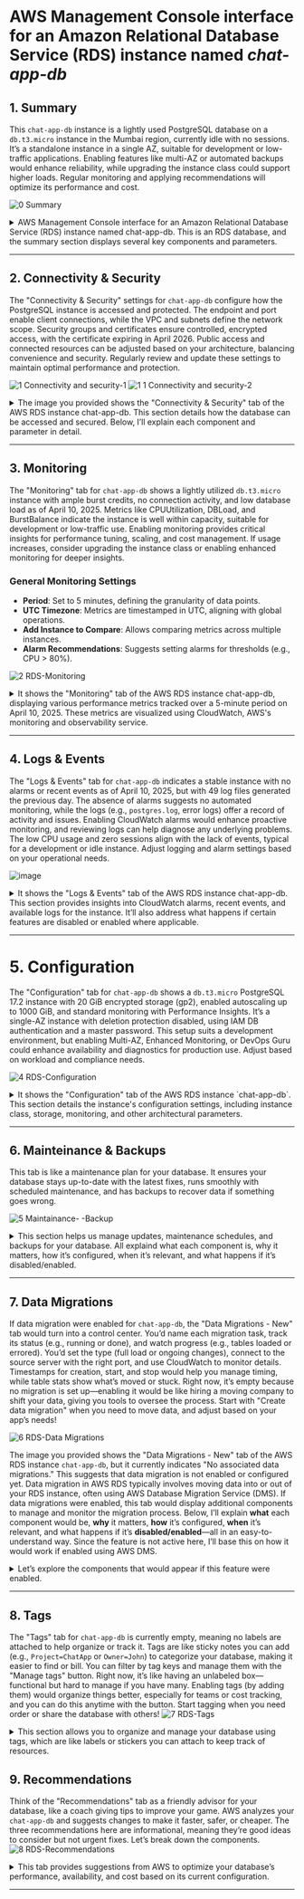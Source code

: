 # AWS Management Console interface for an Amazon Relational Database Service (RDS) instance named _chat-app-db_

## 1. Summary
This `chat-app-db` instance is a lightly used PostgreSQL database on a `db.t3.micro` instance in the Mumbai region, currently idle with no sessions. It’s a standalone instance in a single AZ, suitable for development or low-traffic applications. Enabling features like multi-AZ or automated backups would enhance reliability, while upgrading the instance class could support higher loads. Regular monitoring and applying recommendations will optimize its performance and cost.

![0  Summary](https://github.com/user-attachments/assets/cc3c1581-a4f7-4c67-94b0-94a9acff4073)

<details>
  <summary>AWS Management Console interface for an Amazon Relational Database Service (RDS) instance named chat-app-db. This is an RDS database, and the summary section displays several key components and parameters.</summary>

### 1. **DB Identifier**
- **What**: The `DB identifier` (`chat-app-db`) is a unique name assigned to the RDS instance. It’s used to identify the database within the AWS environment.
- **Why**: This identifier helps distinguish this database from others in your AWS account, especially when managing multiple databases. It’s critical for automation scripts, CLI commands, and API calls.
- **How**: You define the DB identifier when creating the RDS instance. It must be unique within your AWS Region and follow naming conventions (e.g., lowercase letters, numbers, and hyphens).
- **When**: Set during instance creation and can be modified later if needed (via the "Modify" button).
- **Disabled/Enabled**: This is not a toggle; it’s a fixed attribute. If changed, existing connections or applications referencing the old identifier would need updating.

### 2. **Status**
- **What**: The status is shown as `Available`, indicating the database is operational and ready for use.
- **Why**: The status informs you whether the database is running, stopped, or experiencing issues (e.g., `Starting`, `Stopped`, `Failed`). This is crucial for operational monitoring.
- **How**: AWS automatically updates the status based on the instance’s health and lifecycle. You can stop or start the instance manually via the console or API.
- **When**: Check this regularly to ensure the database is accessible. If it’s `Stopped`, no connections are allowed until restarted.
- **Disabled/Enabled**: If stopped (disabled), the database won’t accept connections, reducing costs but potentially causing application downtime. Enabling (starting) it restores connectivity.

### 3. **Role**
- **What**: The role is listed as `Instance`, meaning this is a standalone database instance rather than a read replica or part of a cluster (e.g., Aurora multi-master).
- **Why**: The role defines the instance’s purpose in a database deployment. A standalone instance handles both read and write operations, while replicas offload read traffic.
- **How**: Set during instance creation based on your architecture (e.g., single instance vs. multi-AZ deployment). Can be modified by creating replicas or promoting them.
- **When**: Relevant when scaling read capacity or ensuring high availability. For high-traffic apps, consider adding read replicas.
- **Disabled/Enabled**: Not a toggle. If configured as a replica and disabled, it stops serving read traffic; enabling it resumes replication.

### 4. **Engine**
- **What**: The engine is `PostgreSQL`, specifying the database management system (DBMS) used by this RDS instance.
- **Why**: The engine determines the SQL dialect, features, and compatibility (e.g., PostgreSQL vs. MySQL). It’s chosen based on application requirements.
- **How**: Selected during instance creation. AWS supports multiple versions (e.g., PostgreSQL 15.3), and you can upgrade versions later.
- **When**: Chosen during setup and revisited during maintenance windows for version upgrades to apply security patches or new features.
- **Disabled/Enabled**: Not a toggle. Changing the engine requires migrating data to a new instance, which is a significant operation.

### 5. **Region & AZ**
- **What**: The region is `Asia Pacific (Mumbai)` (ap-south-1), and the availability zone (AZ) is `ap-south-1c`, indicating the physical location of the instance.
- **Why**: Region selection affects latency (closer to users) and compliance (data residency laws). AZ placement ensures fault tolerance if using multi-AZ.
- **How**: Chosen during creation. Multi-AZ can be enabled for automatic failover to a secondary AZ.
- **When**: Set initially; modify if latency or disaster recovery needs change. Multi-AZ is enabled for high availability.
- **Disabled/Enabled**: If multi-AZ is disabled, there’s no automatic failover. Enabling it creates a standby instance in another AZ, improving resilience but increasing costs.

### 6. **CPU**
- **What**: CPU usage is at `4.01%`, indicating low current utilization.
- **Why**: Monitors performance to ensure the instance can handle the workload. High CPU might indicate a need for scaling.
- **How**: Automatically tracked by AWS CloudWatch. You can set alarms for thresholds.
- **When**: Check during peak usage to assess scaling needs (e.g., upgrading to `db.t3.medium`).
- **Disabled/Enabled**: Not a toggle. If monitoring is disabled, you lose visibility into performance metrics.

### 7. **Class**
- **What**: The instance class is `db.t3.micro`, a low-cost, burstable instance type.
- **Why**: Determines compute, memory, and I/O capacity. `t3.micro` is suitable for development or low-traffic apps but may throttle under heavy loads.
- **How**: Selected during creation. Can be modified (e.g., to `db.t3.large`) for better performance.
- **When**: Chosen based on workload. Upgrade during scaling or downgrade to save costs if underutilized.
- **Disabled/Enabled**: Not a toggle. Changing the class requires a maintenance window and may cause brief downtime.

### 8. **Current Activity**
- **What**: Shows `0.00 sessions`, indicating no active connections.
- **Why**: Tracks real-time usage to assess demand and troubleshoot issues (e.g., connection limits).
- **How**: Monitored via AWS metrics. Can be analyzed with Performance Insights.
- **When**: Useful during load testing or troubleshooting connectivity issues.
- **Disabled/Enabled**: If monitoring is disabled, you won’t see session data, potentially missing performance bottlenecks.

### 9. **Recommendations**
- **What**: Indicates `3 recommendations` and `3 informational` items, suggesting optimization opportunities.
- **Why**: AWS provides suggestions (e.g., enabling backups, upgrading instance class) to improve performance, security, or cost.
- **How**: Generated by AWS Trusted Advisor or RDS recommendations engine. Review and apply manually.
- **When**: Check periodically or after setup to optimize the instance.
- **Disabled/Enabled**: Not a toggle. If ignored, you might miss cost-saving or performance-enhancing changes.

### 10. **Tabs (Connectivity & Security, Monitoring, Logs & Events, Configuration, Maintenance & Backups, Data Migrations - New, Tags, Recommendations)**
- **What**: These tabs provide access to various management features.
- **Why**: Each tab addresses a specific aspect of database management (e.g., security settings, backups, logs).
- **How**: Click to navigate. Configurations are set during creation or modified later.
- **When**: Used as needed—e.g., configure security during setup, check logs for errors, schedule backups regularly.
- **Disabled/Enabled**: If a feature (e.g., backups) is disabled, data loss risk increases. Enabling backups ensures point-in-time recovery.

</details>

---

## 2. Connectivity & Security
The "Connectivity & Security" settings for `chat-app-db` configure how the PostgreSQL instance is accessed and protected. The endpoint and port enable client connections, while the VPC and subnets define the network scope. Security groups and certificates ensure controlled, encrypted access, with the certificate expiring in April 2026. Public access and connected resources can be adjusted based on your architecture, balancing convenience and security. Regularly review and update these settings to maintain optimal performance and protection.

![1  Connectivity and security-1](https://github.com/user-attachments/assets/05099a59-87c4-4615-aa3a-c3228a963354)
![1 1 Connectivity and security-2](https://github.com/user-attachments/assets/3bb82538-173c-48ed-8ae1-3d638404c691)


<details>
  <summary>The image you provided shows the "Connectivity & Security" tab of the AWS RDS instance chat-app-db. This section details how the database can be accessed and secured. Below, I’ll explain each component and parameter in detail.</summary>

### 1. **Endpoint and Port**
- **What**: 
  - Endpoint: `chat-app-db.c4z4kcay-ap-south-1.rds.amazonaws.com`
  - Port: `5432`
- **Why**: The endpoint is the DNS name used to connect to the RDS instance, while the port specifies the communication channel (default 5432 for PostgreSQL). This is critical for applications to establish database connections.
- **How**: The endpoint is automatically assigned by AWS during instance creation and is unique to the instance. The port can be customized during setup but is typically left as the default for the chosen engine (e.g., 5432 for PostgreSQL).
- **When**: Used when configuring application connection strings (e.g., JDBC or ODBC). Check if the endpoint changes after a failover or modification.
- **Disabled/Enabled**: Not a toggle. If the endpoint is inaccessible (e.g., due to a stopped instance), connections fail. Enabling multi-AZ can provide a failover endpoint.

### 2. **Networking**
- **What**: 
  - Availability Zone: `ap-south-1c`
  - VPC: `vpc-025d587718ff1c2a`
  - Subnet group: `default-vpc-025d587718ff1c2a`
  - Subnets: `subnet-0b182a075194e2d` (ap-south-1a), `subnet-071b8c422271737` (ap-south-1c)
  - IPv4 type: Not explicitly detailed but implies IPv4 usage.
- **Why**: Networking defines the virtual private cloud (VPC) and subnets where the RDS instance resides, ensuring it’s isolated and accessible only within specified network boundaries. This is key for security and latency management.
- **How**: Configured during instance creation. The VPC and subnet group are selected based on your network architecture. Multi-AZ deployments span multiple subnets for redundancy.
- **When**: Set up initially and modified if you need to move the instance to a different VPC or subnet (e.g., for compliance or connectivity reasons).
- **Disabled/Enabled**: If networking is misconfigured (e.g., no public access or incorrect subnet), the instance becomes unreachable. Enabling public access (if disabled) allows internet connectivity but increases security risks unless properly secured with security groups.

### 3. **Security Groups**
- **What**: 
  - Security groups associated: `default-vpc-025d587718ff1c2a-sg-0d1f0b0e0b0e0b0e` (default)
  - Rules: Allows inbound traffic on port 5432 from specific sources (e.g., `0.0.0.0/0` if public access is enabled, or a specific CIDR range).
- **Why**: Security groups act as a firewall, controlling inbound and outbound traffic to the RDS instance. They ensure only authorized applications or IP ranges can connect, enhancing security.
- **How**: Defined during instance creation or modified later via the EC2 security group settings. Rules specify protocols, ports, and source IPs.
- **When**: Configured at setup and updated when adding new application servers or changing access policies (e.g., restricting to a corporate IP range).
- **Disabled/Enabled**: If no security group is applied or rules are too restrictive, connections fail. Enabling broader access (e.g., `0.0.0.0/0`) allows public access but requires additional safeguards like SSL/TLS.

### 4. **Publicly Accessible**
- **What**: Not explicitly shown as enabled or disabled, but the context suggests it might be configurable.
- **Why**: Determines whether the RDS instance can be accessed over the internet or only within the VPC. Public access is useful for external applications but increases exposure.
- **How**: Toggled during instance creation or modification. Requires a public subnet and proper security group rules.
- **When**: Enabled for external access (e.g., web apps outside AWS) or disabled for internal-only use (e.g., within a private VPC).
- **Disabled/Enabled**: If disabled, the instance is only accessible within the VPC, reducing security risks but limiting external connectivity. Enabling it requires careful security group configuration to avoid unauthorized access.

### 5. **Certificate Authority**
- **What**: 
  - CA: `rds-ca-2019`
  - Certificate authority date: Not specified, but typically valid until a future date (e.g., 2038).
  - DB instance certificate expiration date: `April 9, 2026, 11:00:00 UTC-05:30`
- **Why**: Certificates ensure encrypted connections (SSL/TLS) between clients and the RDS instance, protecting data in transit. The expiration date indicates when the certificate needs renewal.
- **How**: AWS manages the CA and automatically rotates certificates. Clients must use the CA bundle to validate connections.
- **When**: Relevant when setting up SSL/TLS for secure connections or nearing certificate expiry (e.g., plan renewal before April 2026).
- **Disabled/Enabled**: If SSL/TLS is disabled, data is transmitted unencrypted, increasing the risk of interception. Enabling it requires client configuration to trust the CA.

### 6. **Connected Compute Resources**
- **What**: Lists resources (e.g., EC2 instances) automatically connected to the RDS instance. Currently, none are shown.
- **Why**: Identifies compute resources (e.g., EC2 instances, Lambda functions) that interact with the database, aiding in troubleshooting and security auditing.
- **How**: Automatically detected by AWS based on network traffic or manual connections. Filterable by resource type or security group.
- **When**: Useful during deployment to ensure only intended resources connect, or when diagnosing connectivity issues.
- **Disabled/Enabled**: Not a toggle. If no resources are connected, it might indicate a configuration issue (e.g., security group mismatch). Enabling connections requires proper networking setup.

### 7. **Set EC2 Connection** and **Set Lambda Connection**
- **What**: Buttons to establish connections to EC2 instances or Lambda functions.
- **Why**: Simplifies linking the RDS instance to compute resources for seamless integration.
- **How**: Click to configure; requires selecting the resource and ensuring compatible networking (e.g., same VPC).
- **When**: Used during application deployment or when adding new compute resources.
- **Disabled/Enabled**: If not set, resources can’t connect unless manually configured elsewhere. Enabling creates automated connection rules.

### 8. **Proxies**
- **What**: 
  - Status: "No proxies"
  - Proxy identifier, Engine family, etc.: Not applicable (no proxies configured).
- **Why**: RDS Proxies manage database connections, improving application scalability and failover by pooling connections. They are useful for applications with many short-lived connections or during planned maintenance.
- **How**: Proxies are created via the "Create proxy" button, requiring a proxy name, engine compatibility (e.g., PostgreSQL), and VPC/subnet configuration. You link it to the RDS instance and associate IAM roles or secrets.
- **When**: Set up when deploying applications with high connection churn or needing seamless failover. Relevant during scaling or high-availability planning.
- **Disabled/Enabled**: If no proxy is enabled, applications connect directly to the RDS instance, which may lead to connection limits or downtime during maintenance. Enabling a proxy adds a layer of connection management but requires additional configuration.

### 9. **Security Group Rules**
- **What**: 
  - Security group: `default-vpc-025d587718ff1c2a-sg-0d1f0b0e0b0e0b0e`
  - Rules (4 entries):
    - Type: `EC2/Security Group - Inbound`, Rule: `sg-0d1f0b0e0b0e0b0e` (self-referential)
    - Type: `EC2/Security Group - Inbound`, Rule: `sg-01062d294e0b0baa`
    - Type: `CIDR/IP - Outbound`, Rule: `0.0.0.0/0`
- **Why**: Security group rules control inbound and outbound traffic to the RDS instance, acting as a firewall. Inbound rules allow connections (e.g., from EC2 instances), while outbound rules permit the instance to communicate externally.
- **How**: Configured during instance creation or modified via the EC2 security group settings. Rules specify protocol (e.g., TCP), port (e.g., 5432), and source (e.g., security group IDs or CIDR blocks).
- **When**: Set up initially and updated when adding new application servers or changing access policies (e.g., restricting to specific EC2 instances).
- **Disabled/Enabled**: If inbound rules are too restrictive (e.g., no allowed sources), connections fail. Enabling broader rules (e.g., `0.0.0.0/0` for public access) increases exposure unless mitigated by SSL/TLS. Outbound `0.0.0.0/0` allows all external communication, which is typical but should be monitored.

### 10. **Replication**
- **What**: 
  - DB identifier: `chat-app-db`
  - Role: `Instance`
  - Region & AZ: `ap-south-1c`
  - Replication source: (None)
  - Replication state: (None)
  - Lag: (None)
- **Why**: Replication settings determine if the instance is a primary database or a read replica, supporting high availability and read scalability. No replication indicates this is a standalone instance.
- **How**: Configured during creation by enabling read replicas or multi-AZ deployment. A replication source is specified if creating a replica from another instance.
- **When**: Relevant when planning for disaster recovery or offloading read traffic. Set up during initial deployment or when scaling.
- **Disabled/Enabled**: If replication is disabled (no replicas), there’s no failover or read scaling. Enabling a read replica creates a copy in another AZ, improving resilience but increasing costs. Lag monitoring becomes relevant only with replication enabled.

### 11. **Manage IAM Roles**
- **What**: 
  - Current IAM roles for this instance: (None)
  - Options to add IAM roles and features (e.g., "Choose an IAM role to add" and "Choose a feature to add").
- **Why**: IAM roles grant the RDS instance permissions to access AWS services (e.g., S3 for backups, Secrets Manager for credentials). This enhances security by avoiding hardcoded credentials.
- **How**: Roles are attached via the "Add role" button, selecting an existing IAM role with appropriate policies (e.g., `AmazonRDSFullAccess`). Features like automated backups or proxy integration may require specific roles.
- **When**: Configured when enabling features like cross-region snapshots or integrating with other AWS services. Updated as security or feature needs evolve.
- **Disabled/Enabled**: If no IAM roles are enabled, the instance can’t access external AWS services, limiting functionality (e.g., no automated backups to S3). Enabling roles requires careful policy management to avoid over-privileging.
  
</details>

---

## 3. Monitoring
The "Monitoring" tab for `chat-app-db` shows a lightly utilized `db.t3.micro` instance with ample burst credits, no connection activity, and low database load as of April 10, 2025. Metrics like CPUUtilization, DBLoad, and BurstBalance indicate the instance is well within capacity, suitable for development or low-traffic use. Enabling monitoring provides critical insights for performance tuning, scaling, and cost management. If usage increases, consider upgrading the instance class or enabling enhanced monitoring for deeper insights.

### General Monitoring Settings
- **Period**: Set to 5 minutes, defining the granularity of data points.
- **UTC Timezone**: Metrics are timestamped in UTC, aligning with global operations.
- **Add Instance to Compare**: Allows comparing metrics across multiple instances.
- **Alarm Recommendations**: Suggests setting alarms for thresholds (e.g., CPU > 80%).

![2  RDS-Monitoring](https://github.com/user-attachments/assets/74a755d2-62c0-49ac-bbd2-e9d49daf0e59)

<details>
  <summary>It shows the "Monitoring" tab of the AWS RDS instance chat-app-db, displaying various performance metrics tracked over a 5-minute period on April 10, 2025. These metrics are visualized using CloudWatch, AWS's monitoring and observability service.</summary>

### 1. **BurstBalance**
- **What**: Represents the percentage of CPU burst credits available for the `db.t3.micro` instance (a burstable performance instance). The graph shows it near 100% over the 5-minute period.
- **Why**: Burstable instances like `t3` accumulate credits when idle and use them during bursts of activity. A low BurstBalance indicates the instance may throttle if credits are depleted.
- **How**: Automatically tracked by CloudWatch. No manual configuration is needed, but the instance class (e.g., `t3.micro`) determines credit accrual.
- **When**: Monitor during periods of high activity to ensure sufficient credits. Consider upgrading to a non-burstable instance (e.g., `m5`) if BurstBalance frequently drops.
- **Disabled/Enabled**: If monitoring is disabled, you won’t see BurstBalance, risking unexpected throttling. Enabling it provides visibility into burst capacity.

### 2. **CheckpointLag**
- **What**: Measures the time lag (in seconds) between the last database checkpoint and the current time. The graph shows it at 0 seconds.
- **Why**: Checkpoints ensure data durability by writing changes to disk. A high lag indicates potential performance issues or data loss risk if the instance fails.
- **How**: Managed by the PostgreSQL engine. No user configuration is required, but you can adjust checkpoint settings via parameter groups.
- **When**: Check during heavy write operations or after configuration changes to ensure timely checkpoints.
- **Disabled/Enabled**: If monitoring is off, you won’t detect lag issues. Enabling it helps identify when to tune checkpoint frequency.

### 3. **CPUCreditBalance**
- **What**: Shows the number of CPU credits available for burstable performance. The graph remains steady around 200 credits.
- **Why**: Credits determine how long the instance can handle CPU-intensive tasks. A declining balance signals potential throttling.
- **How**: Automatically managed by AWS based on instance usage. Visible via CloudWatch metrics.
- **When**: Relevant during load testing or when scaling workloads. A low balance may require instance class upgrades.
- **Disabled/Enabled**: Without monitoring, you can’t track credit depletion. Enabling it aids in capacity planning.

### 4. **CPUSurplusCreditBalance**
- **What**: Indicates surplus CPU credits beyond the baseline performance. The graph shows it at 0.
- **Why**: Surplus credits allow sustained performance above the baseline. A value of 0 suggests the instance is operating within its baseline.
- **How**: Automatically calculated by AWS for burstable instances. No direct configuration.
- **When**: Monitor if you suspect the instance is under heavy, sustained load beyond its baseline.
- **Disabled/Enabled**: Monitoring off means missing surplus credit insights. Enabling it helps optimize instance sizing.

### 5. **CPUSurplusCreditsCharged**
- **What**: Tracks the number of surplus CPU credits used when exceeding the baseline. The graph shows minimal usage (around 0.6).
- **Why**: Indicates usage of paid surplus credits, which incur additional costs on burstable instances.
- **How**: Automatically logged by AWS. Visible in CloudWatch.
- **When**: Check during unexpected cost spikes or sustained high CPU usage.
- **Disabled/Enabled**: Without monitoring, you might incur hidden costs. Enabling it ensures cost transparency.

### 6. **CPUUtilization**
- **What**: Measures the percentage of CPU in use, ranging from 3% to 4% over the period.
- **Why**: Indicates the instance’s workload. High utilization may signal a need for scaling or optimization.
- **How**: Tracked by CloudWatch. Can be influenced by instance class and workload.
- **When**: Monitor during peak usage to assess performance bottlenecks.
- **Disabled/Enabled**: If disabled, you miss utilization trends. Enabling it supports proactive scaling.

### 7. **DatabaseConnections**
- **What**: Shows the number of active database connections, consistently at 0.
- **Why**: Indicates client activity. Zero connections suggest no current usage, which is expected for a development or idle instance.
- **How**: Automatically monitored by RDS. Can be influenced by connection pooling or application behavior.
- **When**: Check during application testing or troubleshooting connectivity issues.
- **Disabled/Enabled**: Without monitoring, you can’t detect connection spikes. Enabling it helps manage connection limits.

### 8. **DBLoad**
- **What**: Represents the database load, with peaks up to 0.3.
- **Why**: Measures the average number of active sessions per CPU. Higher values indicate increased load, potentially affecting performance.
- **How**: Calculated by RDS based on session activity. Visible in CloudWatch.
- **When**: Monitor during high-traffic periods to ensure the instance handles load efficiently.
- **Disabled/Enabled**: Off means missing load spikes. Enabling it aids in performance tuning.

### 9. **DBLoadCPU**
- **What**: Shows the CPU load attributed to database operations, with minor fluctuations.
- **Why**: Helps isolate CPU usage caused by database queries, aiding in query optimization.
- **How**: Automatically tracked by RDS. Influenced by query complexity and indexing.
- **When**: Relevant when diagnosing slow queries or high CPU usage.
- **Disabled/Enabled**: Without monitoring, query performance issues go unnoticed. Enabling it supports optimization.

### 10. **DBLoadNonCPU**
- **What**: Measures non-CPU-related database load (e.g., I/O or memory), remaining low.
- **Why**: Identifies bottlenecks outside CPU, such as disk I/O, which may require storage adjustments.
- **How**: Monitored by RDS. Affected by storage type (e.g., General Purpose SSD).
- **When**: Check during I/O-intensive operations (e.g., large data imports).
- **Disabled/Enabled**: Off means missing non-CPU bottlenecks. Enabling it ensures holistic performance tracking.

### 11. **DBLoadRelativeToNumCPUs**
- **What**: Normalizes DBLoad by the number of virtual CPUs (vCPUs), with peaks around 0.3.
- **Why**: Provides a per-CPU load metric, useful for comparing across instance types.
- **How**: Calculated by RDS based on vCPUs and session data.
- **When**: Relevant when planning instance upgrades or multi-CPU scaling.
- **Disabled/Enabled**: Without monitoring, scaling decisions lack data. Enabling it supports informed upgrades.

</details>

---

## 4. Logs & Events
The "Logs & Events" tab for `chat-app-db` indicates a stable instance with no alarms or recent events as of April 10, 2025, but with 49 log files generated the previous day. The absence of alarms suggests no automated monitoring, while the logs (e.g., `postgres.log`, error logs) offer a record of activity and issues. Enabling CloudWatch alarms would enhance proactive monitoring, and reviewing logs can help diagnose any underlying problems. The low CPU usage and zero sessions align with the lack of events, typical for a development or idle instance. Adjust logging and alarm settings based on your operational needs.

![image](https://github.com/user-attachments/assets/e8e22556-fe6d-4240-85a4-489ab32de964)

<details>
  <summary>It shows the "Logs & Events" tab of the AWS RDS instance chat-app-db. This section provides insights into CloudWatch alarms, recent events, and available logs for the instance. It’ll also address what happens if certain features are disabled or enabled where applicable.</summary>
  
### 1. **CloudWatch Alarms (0)**
- **What**: Indicates that no CloudWatch alarms are currently configured for `chat-app-db`.
- **Why**: Alarms notify you when metrics (e.g., CPUUtilization > 80%) exceed thresholds, enabling proactive issue resolution. No alarms suggest no automated monitoring alerts are set.
- **How**: Alarms are created using the "Create alarm" button, where you define a metric (e.g., CPUUtilization), threshold, and notification (e.g., SNS topic). Filters can be applied by alarm name or state.
- **When**: Set up during initial configuration or when performance issues arise (e.g., after noticing high CPU usage in the Monitoring tab).
- **Disabled/Enabled**: If alarms are not enabled, you rely on manual checks, risking missed issues. Enabling alarms provides real-time alerts but requires defining appropriate thresholds to avoid noise.

### 2. **Recent Events (0)**
- **What**: Shows no recent events recorded for the instance over the last day.
- **Why**: Events log significant actions or issues (e.g., instance start/stop, failures, maintenance). No events indicate a stable, unchanged instance.
- **How**: Events are automatically logged by AWS and filtered by time (e.g., last day) and type (e.g., system notes). No manual configuration is needed.
- **When**: Check during troubleshooting (e.g., after a perceived outage) or after scheduled maintenance to verify operations.
- **Disabled/Enabled**: Event logging is always enabled by AWS, but if not reviewed, you might miss critical updates. Disabling visibility (not an option) would hinder awareness of instance changes.

### 3. **Logs (49)**
- **What**: Lists available log files for the instance, with 49 logs shown. Examples include:
  - `postgres.log` (last written April 9, 2025, 11:20 UTC-05:30, 418 B)
  - `error/postgreslog_2025-04-09-05` (last written April 9, 2025, 11:27 UTC-05:30, 923 B)
  - `error/postgreslog_2025-04-09-06` (last written April 9, 2025, 12:25 UTC-05:30, 4.3 KB)
  - `error/postgreslog_2025-04-09-07` (last written April 9, 2025, 12:25 UTC-05:30, 4.1 KB)
- **Why**: Logs provide detailed records of database activity, errors, and performance issues, essential for debugging and auditing.
- **How**: Logs are automatically generated by the PostgreSQL engine and stored in CloudWatch Logs. You can enable specific log types (e.g., error, slow query) via parameter groups. Logs are filtered by DB instance and viewed, watched, or downloaded.
- **When**: Review logs during performance issues, security audits, or after enabling new logging (e.g., slow queries for optimization).
- **Disabled/Enabled**: If logging is disabled (e.g., no error logging in parameter groups), you lose visibility into issues. Enabling logs (e.g., `log_min_messages` set to `error`) increases storage costs but provides valuable insights.

### Summary Context from Summary Section
- **DB Identifier**: `chat-app-db` – Unique identifier for the instance.
- **Status**: `Available` – Instance is operational.
- **Class**: `db.t3.micro` – Burstable instance type.
- **Current Activity**: `0.00 sessions` – No active connections.
- **Role**: `Instance` – Standalone instance.
- **Engine**: `PostgreSQL` – Database engine.
- **Region & AZ**: `ap-south-1c` – Located in Asia Pacific (Mumbai).
- **CPU**: `4.01%` – Low utilization.
- **Recommendations**: `3 informational` – Optimization suggestions available.

</details>

---

# 5. Configuration
The "Configuration" tab for `chat-app-db` shows a `db.t3.micro` PostgreSQL 17.2 instance with 20 GiB encrypted storage (gp2), enabled autoscaling up to 1000 GiB, and standard monitoring with Performance Insights. It’s a single-AZ instance with deletion protection disabled, using IAM DB authentication and a master password. This setup suits a development environment, but enabling Multi-AZ, Enhanced Monitoring, or DevOps Guru could enhance availability and diagnostics for production use. Adjust based on workload and compliance needs.

![4  RDS-Configuration](https://github.com/user-attachments/assets/f1478b43-4adc-43fc-852f-46f199e9b314)

<details>
  <summary>It shows the "Configuration" tab of the AWS RDS instance `chat-app-db`. This section details the instance's configuration settings, including instance class, storage, monitoring, and other architectural parameters.</summary>

### 1. **Instance Configuration**
- **DB Instance ID**: `chat-app-db`
 - **What is DB Instance ID (`chat-app-db`)?**
  - This is the unique name you give your database in AWS. It’s like a label so you can find and manage it easily among other databases.
  - **Why does it matter?**
  - Having a unique name helps you (and AWS tools) know exactly which database you’re working with, especially if you have many. It’s useful for connecting apps or running commands.
  - **How**: Set during instance creation.
  - **When**: Relevant during setup and when modifying the instance.
  - **Disabled/Enabled**: Not a toggle; it’s a fixed identifier.

- **Engine Version**: `17.2`
 - **What is Engine Version (17.2)?**
  - This is the specific version of PostgreSQL (a type of database software) your instance uses, in this case, version 17.2.
 - **Why does it matter?**
  - The version determines what features you get (like new tools or better speed) and how secure it is (older versions might have fixed bugs in newer ones). It’s like choosing the latest update for your phone app to avoid old problems.
  - **How**: Selected during creation; can be upgraded via the console or API during maintenance windows.
  - **When**: Check during setup or when applying security updates.
  - **Disabled/Enabled**: Not a toggle. Upgrading enables new features but may require application compatibility testing.

- **RDS Extended Support**: Disabled
 - **What is RDS Extended Support (Disabled)?**
  - This is an optional service from AWS to keep supporting an older database version even after it’s officially outdated.
 - **Why does it matter?**
  - If you’re using an old version and don’t want to upgrade right away (maybe your app isn’t ready), this keeps it secure with patches. Without it, you’d have to upgrade or risk security issues. It’s disabled here, so you’re likely on a supported version already.
  - **How**: Enabled via the AWS Management Console or API, incurring additional costs.
  - **When**: Relevant when using an engine version nearing end-of-life (e.g., PostgreSQL 9.6).
  - **Disabled/Enabled**: If disabled, you must upgrade to a supported version to avoid losing support. Enabling it extends support but adds costs.

- **DB Name**: `chat-app_production`
 - **What is DB Name (`chat-app_production`)?**
  - This is the default database created when you set up the instance, like the first folder where your data lives.
 - **Why does it matter?**
  - It’s the starting point for storing your data. You can create more databases later, but this is the one your app connects to first. It’s like naming your main file cabinet.
  - **How**: Specified during instance creation.
  - **When**: Set up initially; additional databases can be created post-launch.
  - **Disabled/Enabled**: Not a toggle; changing it requires manual database creation.

- **License Model**: `postgresql-license`
 - **What is License Model (`postgresql-license`)?**
  - This is the legal agreement for using PostgreSQL, which is open-source and free to use.
 - **Why does it matter?**
  - It ensures you’re following the rules for using the software. Since PostgreSQL is open-source, there’s no extra cost, but you need to stick to its terms.
  - **How**: Automatically applied based on the engine choice.
  - **When**: Relevant during setup and audits.
  - **Disabled/Enabled**: Not a toggle; it’s inherent to the engine.

- **Option Groups**: `default:postgres17-2023-06` (in sync)
 - **What are Option Groups (`default:postgres17-2023-06`, in sync)?**
  - These are like add-ons or extra features (e.g., encryption or special tools) you can turn on for your database.
 - **Why does it matter?**
  - They let you customize how the database works, like adding a security lock or a performance boost. The default group here means no extra features are added yet.
  - **How**: Selected or created during setup; modified via the console.
  - **When**: Configured initially or when adding new features.
  - **Disabled/Enabled**: If no custom options are enabled, only default features are available. Enabling custom options requires compatibility checks.

- **Parameter Groups**: `default.postgres17` (in sync)
 - **What are Parameter Groups (`default.postgres17`, in sync)?**
  - These are settings that control how the database runs, like how much memory it uses or how it handles connections.
 - **Why does it matter?**
  - They fine-tune performance. For example, you can adjust them if your database is slow or handling too many users. The default here means it’s using standard settings.
  - **How**: Assigned during creation; modified via the console or API.
  - **When**: Adjusted during performance tuning or scaling.
  - **Disabled/Enabled**: If not customized, defaults apply. Enabling custom parameters requires testing to avoid instability.

- **Deletion Protection**: Disabled
 - **What is Deletion Protection (Disabled)?**
  - This is a safety switch that stops you from accidentally deleting the database.
 - **Why does it matter?**
  - It prevents mistakes, like deleting your database by clicking the wrong button. It’s off here, so be careful not to delete it by accident!
  - **How**: Toggled during creation or modification.
  - **When**: Enabled for production instances; disabled for development.
  - **Disabled/Enabled**: If disabled, the instance can be deleted unintentionally. Enabling it adds a safety layer.

### 2. **Instance Class**
- **Instance Class**: `db.t3.micro`
 - **What is Instance Class (`db.t3.micro`)?**
  - This is the type of computer power your database gets. `db.t3.micro` is a small, budget-friendly option with 1 virtual CPU (vCPU) and 1 GB of RAM.
 - **Why does it matter?**
  - It decides how fast your database can handle tasks. A `t3.micro` is great for small projects or testing because it’s cheap, but it might struggle with big workloads. It also uses a “burstable” model, meaning it saves up power for short bursts when needed.
  - **How**: Selected during creation; modifiable via the console.
  - **When**: Chosen based on workload; upgraded during scaling.
  - **Disabled/Enabled**: Not a toggle. Changing the class requires a maintenance window.
- **What is vCPU (2)?**
  - This is the number of virtual processors (2 in this case, though `t3.micro` typically has 2 vCPUs with limited baseline performance).
- **Why does it matter?**
  - More vCPUs can handle more tasks at once, but `t3.micro` limits how much power you get unless you use burst credits. It’s like having extra hands to help, but only for short bursts.

- **What is RAM (1 GB)?**
  - This is the memory available to store data temporarily while the database works.
- **Why does it matter?**
  - More RAM means the database can handle more data quickly. With 1 GB, it’s fine for light use but may slow down with heavy queries.

- **Availability**: 
 - **What is Availability?**
  - **Master Username (`mysuser`)**: The main user account to log into the database.
  - **Master Password**: The secret code for that user (hidden for security).
  - **IAM DB Authentication (Not enabled)**: An option to use AWS Identity and Access Management (IAM) for logins instead of passwords.
  - **Multi-AZ (No)**: Stands for Multi-Availability Zone, meaning no backup copy in another zone.
  - **Secondary Zone (-)**: No secondary location since Multi-AZ is off.
 - **Why does it matter?**
  - The username and password let you access the database securely. IAM auth adds extra security by using AWS roles. Multi-AZ creates a standby copy in another zone for failover if something fails (like a power outage), but it’s off here, so there’s no backup copy yet.
  - **How**: Configured during creation; Multi-AZ and IAM auth are toggleable.
  - **When**: Set up initially; Multi-AZ enabled for high availability.
  - **Disabled/Enabled**: If Multi-AZ is disabled, no failover exists. Enabling it adds a standby instance. If IAM auth is disabled, traditional credentials are used; enabling it requires IAM role setup.

### 3. **Storage**
This section is about where and how your data is stored, like deciding the size and type of a hard drive for your computer.
- **Encryption**: Enabled
  - **AWS KMS Key**: `aws/rds`
 - **What is Encryption (Enabled, AWS KMS Key: `aws/rds`)?**
  - This means your data is locked with a key when stored, using AWS Key Management Service (KMS).
 - **Why does it matter?**
  - Encryption keeps your data safe from hackers if someone gets physical access to the storage. The `aws/rds` key is a default one provided by AWS, making it easy to set up.
  - **How**: Enabled during creation; key can be customized.
  - **When**: Configured initially; reviewed for compliance.
  - **Disabled/Enabled**: If disabled, data is unencrypted, increasing risk. Enabling it adds security but requires key management.

- **Storage Type**: General Purpose SSD (gp2)
 - **What is Storage Type (General Purpose SSD (gp2))?**
  - This is the type of storage, like a solid-state drive (SSD) designed for general use.
 - **Why does it matter?**
  - gp2 offers a good balance of speed and cost. It’s fast enough for most apps but can be upgraded to gp3 for more performance if needed.
  - **How**: Selected during creation.
  - **When**: Chosen based on workload; upgraded to gp3 for higher performance.
  - **Disabled/Enabled**: Not a toggle. Changing requires migration.

- **Storage**: 20 GiB
 - **Provisioned IOPS**: -
  - **What is Provisioned IOPS (-)?**
  - This is the number of input/output operations per second (IOPS) you can request, but it’s not set here.
  - **Why does it matter?**
  - IOPS controls how fast data can be read or written. It’s blank because gp2 autoscales IOPS based on storage size, so you don’t need to set it manually.
 - **What is Storage (20 GiB)?**
  - This is the amount of space allocated for your data, logs, and backups—20 gigabytes.
 - **Why does it matter?**
  - You need enough space for your data to grow. If it runs out, your database could stop working, so 20 GiB is a starting point for small use.
  - **How**: Set during creation; modifiable.
  - **When**: Increased during data growth.
  - **Disabled/Enabled**: Not a toggle. Insufficient storage causes errors.

- **Storage Throughput**: -
  - **Storage Autoscaling**: Enabled
- **What is Storage Autoscaling (Enabled, Maximum Storage Threshold: 1000 GiB)?**
  - This lets the storage grow automatically up to 1000 GiB if you run out of space.
- **Why does it matter?**
  - It prevents your database from crashing when it gets full. With a max of 1000 GiB, you’re protected for growth, but it could increase costs.
  - **Maximum Storage Threshold**: 1000 GiB
- **What is Maximum Storage Threshold (1000 GiB)?**
  - The upper limit for autoscaling storage.
- **Why does it matter?**
  - It caps costs and ensures you don’t accidentally scale too much. You can adjust it if needed.
- **What is Storage Throughput (-)?**
  - This measures how much data can be moved per second, but it’s not specified here.
- **Why does it matter?**
  - It affects how quickly data is processed. It’s not set because gp2 manages this automatically.
  - **How**: Enabled during creation or modification.
  - **When**: Configured for growing databases.
  - **Disabled/Enabled**: If disabled, manual intervention is required. Enabling it ensures scalability but may increase costs.

- **Storage File System Configuration**: Current
- **What is Storage File System Configuration (Current)?**
  - This is the behind-the-scenes setup of how the storage is organized.
- **Why does it matter?**
  - It ensures the storage works with your database. AWS handles this, so you don’t need to worry unless changing storage types.
  - **How**: Managed by AWS; no user configuration.
  - **When**: Relevant during storage type changes.
  - **Disabled/Enabled**: Not a toggle.

### 4. **Monitoring**
  - **What**: Defines monitoring tools and data retention.
  - **Why**: Provides performance visibility; Enhanced Monitoring and DevOps Guru offer deeper insights.
  - **How**: Configured during creation or modification.
  - **When**: Set up initially; adjusted for advanced needs.
  - **Disabled/Enabled**: If Enhanced Monitoring or DevOps Guru are disabled, you miss detailed metrics. Enabling them adds cost and insight.

- **Monitoring Type**: Standard
  - **What is Monitoring Type (Standard)?**
  - This is the basic level of monitoring using CloudWatch to track performance metrics.
  - **Why does it matter?**
  - It lets you see if your database is slow or having issues, like a health check for your car. Standard is good for basic needs.

- **Database Insights - Standard**: Enabled
  - **What is Database Insights - Standard (Enabled)?**
  - This provides detailed performance data through CloudWatch.
  - **Why does it matter?**
  - It helps you spot problems like slow queries, making it easier to fix them.

- **Performance Insights**: Enabled
  - **What is Performance Insights (Enabled)?**
  - A tool that gives a deeper look at database performance, like which queries are slow.
  - **Why does it matter?**
  - It’s like a detective for your database, helping you optimize it for better speed.

- **Retention Period**: 7 days
  - **What is Retention Period (7 days)?**
  - How long monitoring data is kept—7 days here.
  - **Why does it matter?**
  - It lets you look back at performance history. Seven days is enough for short-term troubleshooting but might be short for long-term trends.

- **AWS KMS Key**: `aws/rds`
  - **What is AWS KMS Key (`aws/rds`)?**
  - The key used to encrypt monitoring data.
  - **Why does it matter?**
  - Keeps your performance data secure, just like encrypting your files.

- **Enhanced Monitoring**: Disabled
  - **What is Enhanced Monitoring (Disabled)?**
  - A more detailed monitoring option that tracks OS-level metrics (e.g., disk I/O).
  - **Why does it matter?**
  - It gives a deeper look at the database’s health, useful for complex issues. It’s off here to save costs.

- **DevOps Guru**: Disabled
  - **What is DevOps Guru (Disabled)?**
  - An AI-powered tool to detect and suggest fixes for performance issues.
  - **Why does it matter?**
  - It acts like a smart assistant, finding problems you might miss. It’s disabled to avoid extra cost.
 
</details>  

---

## 6. Mainteinance & Backups
This tab is like a maintenance plan for your database. It ensures your database stays up-to-date with the latest fixes, runs smoothly with scheduled maintenance, and has backups to recover data if something goes wrong.

![5  Maintainance- -Backup](https://github.com/user-attachments/assets/6c9766b3-f9a2-484a-842d-7eee64a926a7)

<details>
  <summary>This section helps us manage updates, maintenance schedules, and backups for your database. All explaind what each component is, why it matters, how it’s configured, when it’s relevant, and what happens if it’s disabled/enabled.</summary>

### **Maintenance & Backups Components Overview**

---

### **1. Auto Minor Version Upgrade (Enabled)**
- **What is it?**
  - This automatically updates your database to the latest minor version (e.g., from 17.2 to 17.3) when AWS releases it. Minor versions include bug fixes and small improvements, not big changes.
- **Why does it matter?**
  - It keeps your database secure and running well by applying patches without you doing much. Think of it like getting automatic software updates on your phone to fix bugs and security holes.
- **How is it configured?**
  - You enable it when creating the instance or modify it later in the "Maintenance & Backups" tab. AWS handles the update during the maintenance window.
- **When is it relevant?**
  - Check it when setting up the database or if you hear about new security patches. It’s useful anytime AWS releases a minor update (usually a few times a year).
- **Disabled/Enabled:**
  - **Disabled**: You won’t get automatic updates, so you’d need to manually apply them, risking security issues if you forget.
  - **Enabled**: Updates happen automatically during the maintenance window (e.g., April 14, 2025, 14:10-14:40 UTC-5:50), minimizing downtime but requiring you to ensure compatibility.

---

### **2. Maintenance Window (April 14, 2025, 14:10-14:40 UTC-5:50)**
- **What is it?**
  - This is a scheduled time slot when AWS can perform maintenance tasks, like applying updates or fixing issues, with minimal disruption.
- **Why does it matter?**
  - It plans downtime so your app isn’t affected during peak usage. It’s like scheduling a car service when you’re not driving it.
- **How is it configured?**
  - Set during instance creation or adjusted in this tab. You pick a 30-minute window based on your app’s low-traffic times.
- **When is it relevant?**
  - Review it when setting up or if your app’s usage pattern changes (e.g., move it to a quieter time like midnight).
- **Disabled/Enabled:**
  - Not a toggle—every instance has a window. If you don’t set it thoughtfully, maintenance might interrupt your app. You can’t disable it, but you can align it to avoid impact.

---

### **3. Pending Maintenance (None)**
- **What is it?**
  - This shows any upcoming maintenance tasks (e.g., updates) that haven’t been applied yet. It’s empty here, meaning no pending tasks.
- **Why does it matter?**
  - It alerts you to changes that might cause brief downtime. Knowing this helps you plan, like preparing for a quick power outage at home.
- **How is it configured?**
  - AWS populates this automatically based on updates or fixes. You can apply changes now with "Apply now" or wait for the next window with "Apply at next maintenance window."
- **When is it relevant?**
  - Check before major operations or if you notice a notification from AWS about an update.
- **Disabled/Enabled:**
  - Not a toggle—pending maintenance is always tracked. If you ignore it, updates might apply unexpectedly. Enabling action (applying now) speeds up the process but may cause immediate downtime.

---

### **4. Pending Modifications (None)**
- **What is it?**
  - This lists any configuration changes (e.g., instance size) waiting to be applied. It’s empty here, meaning no changes are queued.
- **Why does it matter?**
  - It lets you know if your database settings will change, helping you avoid surprises. It’s like knowing when a room renovation will start.
- **How is it configured?**
  - Changes are made in other tabs (e.g., Configuration) and queued here. You decide to apply them now or at the next window.
- **When is it relevant?**
  - Relevant when you modify settings (e.g., adding storage) and want to control when it takes effect.
- **Disabled/Enabled:**
  - Not a toggle—modifications are always tracked. If you don’t apply them, the change waits, potentially delaying benefits. Applying now enables the change immediately, with possible downtime.

---

### **5. Backup (Disabled)**
- **What is it?**
  - This controls automated backups, which save a copy of your database at set times. It’s turned off here.
- **Why does it matter?**
  - Backups are your safety net. If data gets deleted or corrupted (e.g., by a mistake or hack), you can restore it. Without backups, you lose everything permanently.
- **How is it configured?**
  - Enabled during creation or in this tab by setting a backup window (e.g., 1-2 hours daily) and retention period (e.g., 7 days). Disabled by turning it off.
- **When is it relevant?**
  - Set it up when you start using the database for important data, especially before big changes or updates.
- **Disabled/Enabled:**
  - **Disabled**: No automatic backups are made, saving storage costs but risking data loss. You’d need manual snapshots instead.
  - **Enabled**: Creates daily backups during the backup window, using storage (e.g., in Asia Pacific Mumbai) and allowing restores, but increases costs.

- **Backup Window (Disabled)**
  - **What is it?**
  - The time slot when backups occur if enabled.
  - **Why does it matter?**
  - It schedules backups to avoid peak usage, minimizing impact.
  - **How is it configured?**
  - Set when enabling backups, choosing a low-traffic time.
  - **When is it relevant?**
  - Adjust when your app’s busy hours change.
  - **Disabled/Enabled:** Only applies if backups are enabled. Disabled here means no window is set.

- **Retention Period (-)** 
  - **What is it?**
  - How long backups are kept (not set since backups are disabled).
  - **Why does it matter?**
  - Longer retention gives more recovery options; shorter saves space.
  - **How is it configured?**
  - Set when enabling backups (e.g., 1-35 days).
  - **When is it relevant?**
  - Choose based on how far back you need to recover data.
  - **Disabled/Enabled:** N/A when backups are off.

- **Replication (Replicated Automated Backup)**
  - **What is it?**
  - This would copy backups to another region for disaster recovery, but it’s not active here.
  - **Why does it matter?**
  - It protects against region-wide failures (e.g., a natural disaster), but it’s off, so no cross-region safety.
  - **How is it configured?**
  - Enabled in the backup settings with a target region.
  - **When is it relevant?**
  - Useful for critical apps needing global redundancy.
  - **Disabled/Enabled:** Disabled here, meaning no replication. Enabling it adds cost and complexity but enhances recovery.

---

### **6. Snapshots (0)**
- **What is it?**
  - These are manual backups (snapshots) you take of your database at a specific moment. None exist here.
- **Why does it matter?**
  - Snapshots are like taking a photo of your data. If something goes wrong, you can restore to that exact point. Without them, you rely on automated backups (which are off).
- **How is it configured?**
  - Take a snapshot with the "Take snapshot" button, naming it and storing it in the same region (e.g., Asia Pacific Mumbai).
- **When is it relevant?**
  - Before making big changes (e.g., updates, migrations) or if backups are disabled for extra safety.
- **Disabled/Enabled:**
  - Not a toggle—snapshots are manual. If none are taken, you can’t restore to a specific point. Taking one enables a recovery option but uses storage.

- **Restore, Remove, Take Snapshot Buttons**
  - **What are they?**
  - Tools to restore from a snapshot, delete one, or create a new one.
  - **Why do they matter?**
  - They give you control over backups—restore to fix issues, remove to save space, or take to save now.
  - **How is it configured?**
  - Click the button; restore picks a snapshot, remove selects one to delete, take prompts for a name.
  - **When is it relevant?**
  - Use before risky operations or to clean up old snapshots.
  - **Disabled/Enabled:** N/A—always available but only functional with snapshots.

---

### **Summary**
The "Maintenance & Backups" tab for `chat-app-db` shows that auto-updates are on (happening April 14, 2025, 14:10-14:40 UTC-5:50), but there’s no pending maintenance or changes. Backups are off, so no automatic saves or replication, and no manual snapshots exist yet. This setup is fine for a test database where data loss isn’t critical, but for important data, you’d want to enable backups (e.g., daily at a quiet time, kept for 7 days) and take snapshots before big changes. Turning on replication could add safety across regions. It’s like skipping a car insurance plan for now—okay if you’re just test-driving, but risky for a long trip!

</details>

---

## 7. Data Migrations
If data migration were enabled for `chat-app-db`, the "Data Migrations - New" tab would turn into a control center. You’d name each migration task, track its status (e.g., running or done), and watch progress (e.g., tables loaded or errored). You’d set the type (full load or ongoing changes), connect to the source server with the right port, and use CloudWatch to monitor details. Timestamps for creation, start, and stop would help you manage timing, while table stats show what’s moved or stuck. Right now, it’s empty because no migration is set up—enabling it would be like hiring a moving company to shift your data, giving you tools to oversee the process. Start with "Create data migration" when you need to move data, and adjust based on your app’s needs! 

![6  RDS-Data Migrations](https://github.com/user-attachments/assets/652208e6-3f20-4450-9e65-d3b3d57230f3)

The image you provided shows the "Data Migrations - New" tab of the AWS RDS instance `chat-app-db`, but it currently indicates "No associated data migrations." This suggests that data migration is not enabled or configured yet. Data migration in AWS RDS typically involves moving data into or out of your RDS instance, often using AWS Database Migration Service (DMS). If data migrations were enabled, this tab would display additional components to manage and monitor the migration process. Below, I’ll explain **what** each component would be, **why** it matters, **how** it’s configured, **when** it’s relevant, and what happens if it’s **disabled/enabled**—all in an easy-to-understand way. Since the feature is not active here, I’ll base this on how it would work if enabled using AWS DMS.

<details>
  <summary>Let’s explore the components that would appear if this feature were enabled.</summary>

### **Overview of Data Migrations**
Enabling data migration means setting up a process to copy or move data from one source (e.g., an on-premises database, another cloud database, or an EC2 instance) to your RDS instance (`chat-app-db`) or vice versa. It’s like packing up your belongings from one house and moving them to a new one, ensuring everything arrives safely. AWS DMS makes this easier by handling the heavy lifting. 

---

### **1. Name**
- **What is it?**
  - This would be a unique name you give to each data migration task (e.g., `MigrateToChatAppDB`).
- **Why does it matter?**
  - The name helps you identify and track each migration, especially if you’re running multiple migrations. It’s like labeling moving boxes so you know what’s inside.
- **How is it configured?**
  - You enter a name when creating a migration task in the AWS DMS console or via this tab’s "Create data migration" button. It should be descriptive and unique.
- **When is it relevant?**
  - Set it up when you start a new migration, like moving data from an old server to `chat-app-db`.
- **Disabled/Enabled:**
  - **Disabled (Current State)**: No migrations exist, so no name is needed.
  - **Enabled**: A name becomes required to start and manage the migration. Without it, you can’t create a task.

---

### **2. Status**
- **What is it?**
  - This would show the current state of the migration, such as "Creating," "Running," "Completed," or "Failed."
- **Why does it matter?**
  - It tells you if the migration is working, done, or stuck, so you can act quickly if something goes wrong. It’s like checking the status of a delivery truck.
- **How is it configured?**
  - AWS DMS updates this automatically based on the migration process. You monitor it here or in the CloudWatch link.
- **When is it relevant?**
  - Check it during and after the migration to ensure success or troubleshoot issues.
- **Disabled/Enabled:**
  - **Disabled (Current State)**: No status is shown since no migration is active.
  - **Enabled**: Status appears, giving real-time updates. If ignored, you might miss failures.

---

### **3. Migration Progress**
- **What is it?**
  - This would show a percentage or details of how much data has been migrated (e.g., "50% complete" or "10 tables migrated").
- **Why does it matter?**
  - It lets you see how far along the process is, helping you estimate when it’ll finish or if it’s stalled. It’s like watching a progress bar while downloading a file.
- **How is it configured?**
  - AWS DMS tracks this automatically and displays it. You can click the CloudWatch link for more details.
- **When is it relevant?**
  - Monitor it during the migration, especially for large datasets, to plan downtime or next steps.
- **Disabled/Enabled:**
  - **Disabled (Current State)**: No progress is shown.
  - **Enabled**: Progress tracking starts, aiding management. Without it, you’d be blind to the process.

---

### **4. Type**
- **What is it?**
  - This would indicate the migration type, such as "Full Load," "CDC (Change Data Capture)," or "Full Load + CDC."
  - **Full Load**: Copies all existing data.
  - **CDC**: Captures ongoing changes after the initial load.
  - **Full Load + CDC**: Does both.
- **Why does it matter?**
  - The type determines what data moves and how. Full Load is for a one-time move, while CDC keeps data in sync, like updating a live spreadsheet.
- **How is it configured?**
  - Chosen when setting up the migration task in DMS, based on your needs (e.g., one-time migration or continuous sync).
- **When is it relevant?**
  - Decide when planning the migration—use Full Load for a new setup, CDC for ongoing replication.
- **Disabled/Enabled:**
  - **Disabled (Current State)**: No type is selected.
  - **Enabled**: You pick a type to start the migration. Wrong choice (e.g., CDC without need) wastes resources.

---

### **5. Server Name**
- **What is it?**
  - This would be the name or address of the source database server (e.g., `old-db-server` or an IP).
- **Why does it matter?**
  - It identifies where the data is coming from, ensuring DMS connects to the right place. It’s like knowing the starting address for your move.
- **How is it configured?**
  - Entered when setting up the source endpoint in DMS, matching your source database details.
- **When is it relevant?**
  - Set during migration setup, especially when connecting to an external or EC2 database.
- **Disabled/Enabled:**
  - **Disabled (Current State)**: No server name is needed.
  - **Enabled**: Required to establish the source connection. Missing it stops the migration.

---

### **6. Port**
- **What is it?**
  - This would be the network port used by the source database (e.g., 5432 for PostgreSQL).
- **Why does it matter?**
  - The port ensures DMS can communicate with the source database correctly. It’s like dialing the right phone number to reach someone.
- **How is it configured?**
  - Specified in the source endpoint setup in DMS, matching the database’s configuration.
- **When is it relevant?**
  - Configured when setting up the migration, especially if the source uses a non-default port.
- **Disabled/Enabled:**
  - **Disabled (Current State)**: No port is set.
  - **Enabled**: A port is required for connection. Wrong port blocks the migration.

---

### **7. CloudWatch**
- **What is it?**
  - This would be a link to CloudWatch, AWS’s monitoring tool, showing logs and metrics for the migration (e.g., errors, speed).
- **Why does it matter?**
  - It lets you watch the migration in detail, like a live tracker for your moving truck, helping you spot and fix problems.
- **How is it configured?**
  - Automatically linked by DMS when the migration starts. You click it to view logs.
- **When is it relevant?**
  - Use it during and after migration to monitor progress or troubleshoot issues.
- **Disabled/Enabled:**
  - **Disabled (Current State)**: No link exists.
  - **Enabled**: Provides monitoring access. Disabling monitoring (not an option) would hide issues.

---

### **8. Created**
- **What is it?**
  - This would show the date and time the migration task was created (e.g., "April 10, 2025, 10:00 UTC").
- **Why does it matter?**
  - It helps you track when the migration started, useful for planning or auditing. It’s like noting when you started packing.
- **How is it configured?**
  - Automatically set by DMS when you create the task.
- **When is it relevant?**
  - Check it to see how long the migration has been active or for historical records.
- **Disabled/Enabled:**
  - **Disabled (Current State)**: No creation date exists.
  - **Enabled**: Date appears automatically. No disable option.

---

### **9. Migration Started**
- **What is it?**
  - This would show when the migration actually began (e.g., "April 10, 2025, 10:05 UTC").
- **Why does it matter?**
  - It marks the start of data movement, helping you time your app downtime or check delays. It’s like knowing when the moving truck left.
- **How is it configured?**
  - Automatically logged by DMS when the task starts.
- **When is it relevant?**
  - Monitor during the migration to align with your schedule.
- **Disabled/Enabled:**
  - **Disabled (Current State)**: No start time exists.
  - **Enabled**: Time is tracked. No disable option.

---

### **10. Migration Stopped**
- **What is it?**
  - This would show when the migration paused or ended (e.g., "April 10, 2025, 12:00 UTC").
- **Why does it matter?**
  - It tells you if the migration was interrupted or completed, helping you resume or troubleshoot. It’s like noting when the truck arrived.
- **How is it configured?**
  - Automatically updated by DMS if the task stops (manually or due to errors).
- **When is it relevant?**
  - Check if the migration fails or you pause it intentionally.
- **Disabled/Enabled:**
  - **Disabled (Current State)**: No stop time exists.
  - **Enabled**: Time is tracked if stopped. No disable option.

---

### **11. Tables Loaded**
- **What is it?**
  - This would list the number of database tables successfully migrated (e.g., "5/10 tables").
- **Why does it matter?**
  - It shows how much of your data (in tables) has moved, ensuring nothing is left behind. It’s like counting boxes unloaded at the new house.
- **How is it configured?**
  - Automatically tracked by DMS based on the migration task.
- **When is it relevant?**
  - Monitor during migration to verify data integrity.
- **Disabled/Enabled:**
  - **Disabled (Current State)**: No tables tracked.
  - **Enabled**: Displays progress. No disable option.

---

### **12. Tables Loading**
- **What is it?**
  - This would show tables currently being migrated (e.g., "Table2, Table3").
- **Why does it matter?**
  - It indicates active data movement, helping you see what’s in progress. It’s like watching movers carry boxes in real-time.
- **How is it configured?**
  - Automatically updated by DMS during the task.
- **When is it relevant?**
  - Check during migration to estimate completion.
- **Disabled/Enabled:**
  - **Disabled (Current State)**: No tables loading.
  - **Enabled**: Shows active tables. No disable option.

---

### **13. Tables Queued**
- **What is it?**
  - This would list tables waiting to be migrated (e.g., "Table4, Table5").
- **Why does it matter?**
  - It shows what’s next, helping you plan or prioritize. It’s like a queue of boxes still to move.
- **How is it configured?**
  - Automatically managed by DMS based on the task order.
- **When is it relevant?**
  - Useful during long migrations to see the backlog.
- **Disabled/Enabled:**
  - **Disabled (Current State)**: No queued tables.
  - **Enabled**: Displays queue. No disable option.

---

### **14. Tables Errored**
- **What is it?**
  - This would list tables that failed to migrate (e.g., "Table6").
- **Why does it matter?**
  - It highlights problems, so you can fix errors (e.g., data format issues). It’s like finding broken items after a move.
- **How is it configured?**
  - Automatically logged by DMS with error details.
- **When is it relevant?**
  - Check after migration or if progress stalls to troubleshoot.
- **Disabled/Enabled:**
  - **Disabled (Current State)**: No errors tracked.
  - **Enabled**: Shows errors for resolution. No disable option.

</details>

---

## 8. Tags
The "Tags" tab for `chat-app-db` is currently empty, meaning no labels are attached to help organize or track it. Tags are like sticky notes you can add (e.g., `Project=ChatApp` or `Owner=John`) to categorize your database, making it easier to find or bill. You can filter by tag keys and manage them with the "Manage tags" button. Right now, it’s like having an unlabeled box—functional but hard to manage if you have many. Enabling tags (by adding them) would organize things better, especially for teams or cost tracking, and you can do this anytime with the button. Start tagging when you need order or share the database with others!
![7  RDS-Tags](https://github.com/user-attachments/assets/e6a550da-0e86-4f03-a5c9-56220b537a4d)

<details>
  <summary>This section allows you to organize and manage your database using tags, which are like labels or stickers you can attach to keep track of resources.</summary>

### **Overview of Tags**
Tags are like sticky notes you put on your database to help you categorize, find, or manage it better. In AWS, they’re key-value pairs (e.g., `Environment=Production`) that you can attach to resources like `chat-app-db`. They’re especially useful if you manage many databases or share costs across teams. Let’s break down the components you see (or would see if tags were added).

---

### **1. Tags (0)**
- **What is it?**
  - This shows the number of tags currently attached to `chat-app-db`, which is 0. Tags are custom labels you can add, like `Project=ChatApp` or `Owner=TeamA`.
- **Why does it matter?**
  - Tags help you organize your database. For example, you can tag it as `Environment=Dev` to know it’s for development or `CostCenter=Dept1` to track spending. Without tags, it’s harder to manage multiple resources or assign costs.
- **How is it configured?**
  - Click "Manage tags" to add tags. You enter a key (e.g., `Environment`) and a value (e.g., `Development`), then save. You can add tags during creation or later via this tab.
- **When is it relevant?**
  - Add tags when you set up the database, when joining a team project, or when billing needs clarification (e.g., monthly cost allocation).
- **Disabled/Enabled:**
  - **Disabled (Current State)**: No tags exist, so you’re not using this feature yet. It doesn’t affect the database’s function, but you miss organization benefits.
  - **Enabled**: Adding tags activates organization and tracking. You can disable (remove) them anytime, but it won’t stop the database—it just removes the labels.

---

### **2. Filter by Tag Key**
- **What is it?**
  - This is a search box where you can type a tag key (e.g., `Environment`) to filter and see only tags with that key.
- **Why does it matter?**
  - It makes finding specific tags easier if you have many. For example, filtering by `Owner` lets you see who manages this database quickly. Without it, you’d scroll through all tags manually.
- **How is it configured?**
  - Just type the key in the box, and AWS filters the list automatically. No setup is needed beyond adding tags first.
- **When is it relevant?**
  - Use it when managing multiple databases with lots of tags, like during a team review or cost audit.
- **Disabled/Enabled:**
  - **Disabled (Current State)**: No filter is needed since there are no tags.
  - **Enabled**: Filtering becomes available once tags are added. Disabling (not using it) doesn’t remove tags—it just skips the filter.

---

### **3. Tags Table (Key and Value Columns)**
- **What is it?**
  - This would be a table listing all tags if any existed. Each row would have a "Key" (e.g., `Environment`) and a "Value" (e.g., `Development`).
- **Why does it matter?**
  - The table organizes your tags clearly. The key is the category, and the value is the detail, making it easy to see what each tag means. It’s like a checklist for your database’s details.
- **How is it configured?**
  - Added via "Manage tags," where you input key-value pairs. You can edit or delete them later in the same interface.
- **When is it relevant?**
  - Use it when setting up tags initially or updating them (e.g., changing `Owner` when a team member changes).
- **Disabled/Enabled:**
  - **Disabled (Current State)**: The table is empty because no tags are set.
  - **Enabled**: The table populates with your tags. Removing tags (disabling them) clears the table but doesn’t affect the database.

---

### **4. Manage Tags Button**
- **What is it?**
  - This button opens a window to add, edit, or remove tags for `chat-app-db`.
- **Why does it matter?**
  - It’s your control panel for tags. Adding tags helps with organization, editing fixes mistakes, and removing cleans up unused ones. It’s like managing labels on your storage boxes.
- **How is it configured?**
  - Click "Manage tags," then add new key-value pairs (e.g., `CostCenter=IT`) or modify existing ones. Save to apply changes.
- **When is it relevant?**
  - Use it when you first set up the database, during team handoffs, or for billing updates.
- **Disabled/Enabled:**
  - **Disabled (Current State)**: The button is active but leads to an empty tag list.
  - **Enabled**: Opens the tag management interface. Disabling (not using it) keeps existing tags but stops new additions.

---

### **5. You don’t have any tags associated with this resource**
- **What is it?**
  - This message appears because no tags are currently linked to `chat-app-db`.
- **Why does it matter?**
  - It’s a reminder to start tagging if you want better organization or cost tracking. Without tags, it’s like leaving your boxes unlabeled during a move.
- **How is it configured?**
  - This is an automatic message from AWS when no tags exist. It disappears once you add tags via "Manage tags."
- **When is it relevant?**
  - Notice it when you open the tab and decide to organize your resources.
- **Disabled/Enabled:**
  - **Disabled (Current State)**: The message is shown because tagging isn’t active.
  - **Enabled**: The message goes away once tags are added. No way to disable the message itself—it’s tied to tag status.

---
  
</details>

## 9. Recommendations
Think of the "Recommendations" tab as a friendly advisor for your database, like a coach giving tips to improve your game. AWS analyzes your `chat-app-db` and suggests changes to make it faster, safer, or cheaper. The three recommendations here are informational, meaning they’re good ideas to consider but not urgent fixes. Let’s break down the components.
![8  RDS-Recommendations](https://github.com/user-attachments/assets/33d80bae-27ba-465c-a2ba-273e4a262b08)

<details>
  <summary>This tab provides suggestions from AWS to optimize your database’s performance, availability, and cost based on its current configuration.</summary>

---

### **1. Recommendations (3 Info)**
- **What is it?**
  - This shows the total number of recommendations (3) and their severity level (all "Informational"). Informational means they’re suggestions, not warnings or errors.
- **Why does it matter?**
  - It helps you improve your database without it breaking. For example, adding backups or high availability can prevent data loss or downtime. Ignoring them might mean missing out on better performance or safety.
- **How is it configured?**
  - AWS generates these automatically based on your instance’s settings (e.g., no backups, no Multi-AZ). You can apply them with the "Apply" button or dismiss them if not needed.
- **When is it relevant?**
  - Check it when setting up the database, after changes (e.g., scaling), or during reviews to optimize usage.
- **Disabled/Enabled:**
  - **Disabled (Not Applicable)**: Recommendations are always generated by AWS and can’t be turned off, but you can dismiss them.
  - **Enabled**: Applying a recommendation activates the suggested change (e.g., enabling backups). Dismissing it keeps things as is.

---

### **2. Filter by Text or Property**
- **What is it?**
  - This is a search box where you can type a word (e.g., "backup") or property (e.g., "Severity") to find specific recommendations.
- **Why does it matter?**
  - It makes it easier to find relevant tips if you have many recommendations. For example, filtering by "availability" shows Multi-AZ suggestions quickly.
- **How is it configured?**
  - Just type in the box, and AWS filters the list automatically. No setup is needed beyond adding text.
- **When is it relevant?**
  - Use it when you have lots of recommendations or want to focus on a specific area (e.g., cost or reliability).
- **Disabled/Enabled:**
  - **Disabled (Current State)**: With only 3 recommendations, filtering isn’t critical yet.
  - **Enabled**: Filtering works once you search. Disabling (not using it) doesn’t remove recommendations.

---

### **3. Active**
- **What is it?**
  - This column indicates if a recommendation is active (all are active here, marked with a checkmark).
- **Why does it matter?**
  - It shows which suggestions are still relevant. An active recommendation means AWS thinks it’s worth acting on.
- **How is it configured?**
  - AWS sets this automatically based on your current configuration. You can dismiss it to mark it inactive.
- **When is it relevant?**
  - Check when deciding which tips to follow or during a review.
- **Disabled/Enabled:**
  - **Disabled (Not Applicable)**: All are active by default.
  - **Enabled**: Staying active keeps the suggestion visible. Dismissing it disables it from the list.

---

### **4. Last Modified**
- **What is it?**
  - This shows when the recommendation was last updated (all are "Last 3 months" and "22 hours ago").
- **Why does it matter?**
  - It tells you how recent the suggestion is. A recent update means it’s based on your current setup, like a fresh tip from a coach.
- **How is it configured?**
  - AWS updates this automatically when it re-evaluates your instance (e.g., daily or after changes).
- **When is it relevant?**
  - Look at it to prioritize newer suggestions or during periodic checks.
- **Disabled/Enabled:**
  - **Disabled (Not Applicable)**: Always tracked by AWS.
  - **Enabled**: Visible as part of the recommendation. No disable option.

---

### **5. Start Time**
- **What is it?**
  - This shows when the recommendation was first detected (all "22 hours ago").
- **Why does it matter?**
  - It helps you know how long the issue has been noted, giving context on urgency. It’s like knowing when a problem was first spotted.
- **How is it configured?**
  - Automatically set by AWS when it first identifies the recommendation.
- **When is it relevant?**
  - Useful during troubleshooting or when planning improvements.
- **Disabled/Enabled:**
  - **Disabled (Not Applicable)**: Always tracked.
  - **Enabled**: Visible. No disable option.

---

### **6. Last Modified**
- **What is it?**
  - This repeats the last update time (all "22 hours ago"), showing when AWS last checked or updated the suggestion.
- **Why does it matter?**
  - It confirms the recommendation is current. If it’s old, it might not apply anymore.
- **How is it configured?**
  - Automatically updated by AWS during re-evaluations.
- **When is it relevant?**
  - Check during reviews to ensure relevance.
- **Disabled/Enabled:**
  - **Disabled (Not Applicable)**: Always tracked.
  - **Enabled**: Visible. No disable option.

---

### **7. Resource Identifier**
- **What is it?**
  - This links the recommendation to `chat-app-db`, showing it applies to this instance.
- **Why does it matter?**
  - It ensures the tip is for your specific database, avoiding confusion if you manage multiple resources.
- **How is it configured?**
  - Automatically assigned by AWS based on the instance.
- **When is it relevant?**
  - Always relevant when applying or dismissing recommendations.
- **Disabled/Enabled:**
  - **Disabled (Not Applicable)**: Always tied to the resource.
  - **Enabled**: Visible. No disable option.

---

### **Specific Recommendations**
The three informational recommendations are:

#### **1. `chat-app-db doesn’t have Enhanced Monitoring. Turn on Enhanced Monitoring`**
- **What is it?**
  - A suggestion to enable Enhanced Monitoring, which gives detailed OS-level metrics (e.g., CPU, disk) beyond standard monitoring.
- **Why does it matter?**
  - It helps you spot performance issues (e.g., slow disk) that standard monitoring might miss, improving reliability.
- **How is it configured?**
  - Go to the "Monitoring" tab, enable Enhanced Monitoring, and set a retention period (e.g., 1 day).
- **When is it relevant?**
  - Useful if you notice performance lags or want deeper insights.
- **Disabled/Enabled:**
  - **Disabled (Current State)**: Not enabled, reducing visibility.
  - **Enabled**: Adds detailed metrics but increases costs.

#### **2. `chat-app-db is not a Multi-AZ instance. Set up Multi-AZ for the impacted DB instance`**
- **What is it?**
  - A suggestion to enable Multi-AZ, creating a standby copy in another zone for failover.
- **Why does it matter?**
  - It prevents downtime if one zone fails (e.g., power outage), boosting availability.
- **How is it configured?**
  - In the "Configuration" tab, enable Multi-AZ during setup or modification.
- **When is it relevant?**
  - Important for production databases needing high uptime.
- **Disabled/Enabled:**
  - **Disabled (Current State)**: No failover, risking downtime.
  - **Enabled**: Adds a standby instance, increasing cost and reliability.

#### **3. `chat-app-db doesn’t have Automated backups. Turn on automated backups`**
- **What is it?**
  - A suggestion to enable automated daily backups with a retention period.
- **Why does it matter?**
  - Backups let you recover data if it’s lost (e.g., accidental deletion), ensuring data safety.
- **How is it configured?**
  - In the "Maintenance & Backups" tab, enable backups and set a window (e.g., 1-2 AM) and retention (e.g., 7 days).
- **When is it relevant?**
  - Critical before storing important data or making big changes.
- **Disabled/Enabled:**
  - **Disabled (Current State)**: No backups, risking data loss.
  - **Enabled**: Creates daily backups, using storage but adding recovery.

---

### **Summary in Simple Terms**
The "Recommendations" tab for `chat-app-db` offers three tips: turn on Enhanced Monitoring for better performance tracking, set up Multi-AZ for failover safety, and enable automated backups for data recovery. All were noted 22 hours ago and are informational, meaning they’re good ideas but not urgent. These suggestions are like a coach saying, “Add a spare tire, check the engine closely, and keep a backup plan!” You can apply them with a click or dismiss them. Right now, your database works (it’s available with 0.0 sessions), but following these could make it more reliable and easier to manage—especially if it grows!

</details>

---
